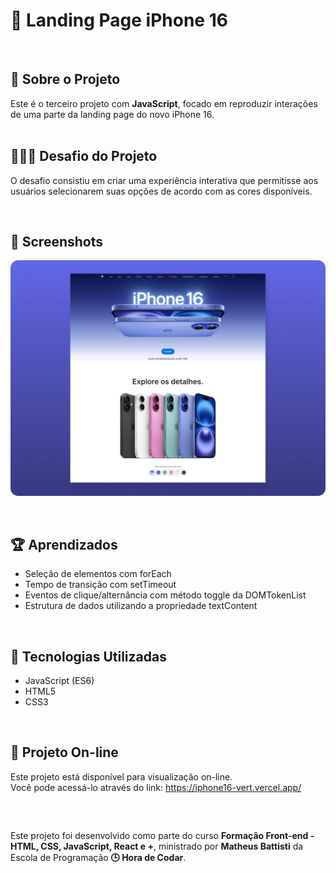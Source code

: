 # 🍏 Landing Page iPhone 16

<br />

<div>
    <h2>🎯 Sobre o Projeto</h2>
    Este é o terceiro projeto com <strong>JavaScript</strong>, focado em reproduzir interações de uma parte da landing page do novo iPhone 16.
</div>

<br />

## 👨🏾‍💻 Desafio do Projeto
 
O desafio consistiu em criar uma experiência interativa que permitisse aos usuários selecionarem suas opções de acordo com as cores disponíveis.


<br />

## 📸 Screenshots
![Captura de tela](./screen/screen.png)

<br />

## 🏆 Aprendizados 

- Seleção de elementos com forEach
- Tempo de transição com setTimeout
- Eventos de clique/alternância com método toggle da DOMTokenList
- Estrutura de dados utilizando a propriedade textContent 


<br />

## 🚀 Tecnologias Utilizadas

- JavaScript (ES6)
- HTML5
- CSS3

<br />

## 🔗 Projeto On-line
Este projeto está disponível para visualização on-line. <br />
Você pode acessá-lo através do link: https://iphone16-vert.vercel.app/

<br />

##

<div>
    Este projeto foi desenvolvido como parte do curso <strong>Formação Front-end - HTML, CSS, JavaScript, React e +</strong>, ministrado por <strong>Matheus Battisti</strong> da Escola de Programação <strong>🕒 Hora de Codar</strong>.
</div>